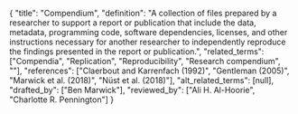 {
    "title": "Compendium",
    "definition": "A collection of files prepared by a researcher to support a report or publication that include the data, metadata, programming code, software dependencies, licenses, and other instructions necessary for another researcher to independently reproduce the findings presented in the report or publication.",
    "related_terms": ["Compendia", "Replication", "Reproducibility", "Research compendium", ""],
    "references": ["Claerbout and Karrenfach (1992)", "Gentleman (2005)", "Marwick et al. (2018)", "Nüst et al. (2018)"],
    "alt_related_terms": [null],
    "drafted_by": ["Ben Marwick"],
    "reviewed_by": ["Ali H. Al-Hoorie", "Charlotte R. Pennington"]
  }
